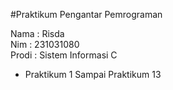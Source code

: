 #Praktikum Pengantar Pemrograman
<div> Nama : Risda </div>
<div> Nim : 231031080 </div>
<div> Prodi : Sistem Informasi C </div>

* Praktikum 1 Sampai Praktikum 13

